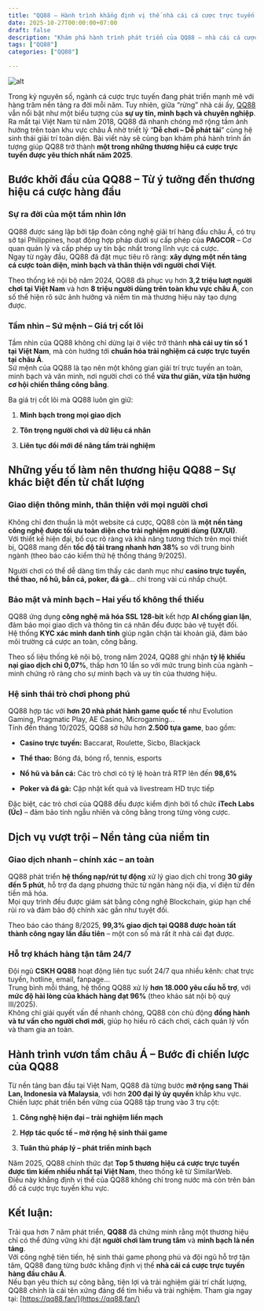 ```yaml
---
title: "QQ88 – Hành trình khẳng định vị thế nhà cái cá cược trực tuyến hàng đầu châu Á"
date: 2025-10-27T00:00:00+07:00
draft: false
description: "Khám phá hành trình phát triển của QQ88 – nhà cái cá cược trực tuyến uy tín hàng đầu châu Á với hệ sinh thái giải trí toàn diện và dịch vụ chuẩn quốc tế."
tags: ["QQ88"]
categories: ["QQ88"]

---
```

![alt](https://qq88.fan/wp-content/uploads/2025/05/qq88-com-nha-cai-ca-cuoc-uy-tin.webp)


Trong kỷ nguyên số, ngành cá cược trực tuyến đang phát triển mạnh mẽ với hàng trăm nền tảng ra đời mỗi năm. Tuy nhiên, giữa “rừng” nhà cái ấy, [QQ88](https://qq88.fan/) vẫn nổi bật như một biểu tượng của **sự uy tín, minh bạch và chuyên nghiệp**. Ra mắt tại Việt Nam từ năm 2018, QQ88 đã nhanh chóng mở rộng tầm ảnh hưởng trên toàn khu vực châu Á nhờ triết lý “**Dễ chơi – Dễ phát tài**” cùng hệ sinh thái giải trí toàn diện. Bài viết này sẽ cùng bạn khám phá hành trình ấn tượng giúp QQ88 trở thành **một trong những thương hiệu cá cược trực tuyến được yêu thích nhất năm 2025**.

## Bước khởi đầu của QQ88 – Từ ý tưởng đến thương hiệu cá cược hàng đầu

### Sự ra đời của một tầm nhìn lớn

QQ88 được sáng lập bởi tập đoàn công nghệ giải trí hàng đầu châu Á, có trụ sở tại Philippines, hoạt động hợp pháp dưới sự cấp phép của **PAGCOR** – Cơ quan quản lý và cấp phép uy tín bậc nhất trong lĩnh vực cá cược.  
Ngay từ ngày đầu, QQ88 đã đặt mục tiêu rõ ràng: **xây dựng một nền tảng cá cược toàn diện, minh bạch và thân thiện với người chơi Việt**.

Theo thống kê nội bộ năm 2024, QQ88 đã phục vụ hơn **3,2 triệu lượt người chơi tại Việt Nam** và hơn **8 triệu người dùng trên toàn khu vực châu Á**, con số thể hiện rõ sức ảnh hưởng và niềm tin mà thương hiệu này tạo dựng được.

### Tầm nhìn – Sứ mệnh – Giá trị cốt lõi

Tầm nhìn của QQ88 không chỉ dừng lại ở việc trở thành **nhà cái uy tín số 1 tại Việt Nam**, mà còn hướng tới **chuẩn hóa trải nghiệm cá cược trực tuyến tại châu Á**.  
Sứ mệnh của QQ88 là tạo nên một không gian giải trí trực tuyến an toàn, minh bạch và văn minh, nơi người chơi có thể **vừa thư giãn, vừa tận hưởng cơ hội chiến thắng công bằng**.

Ba giá trị cốt lõi mà QQ88 luôn gìn giữ:

1.  **Minh bạch trong mọi giao dịch**
    
2.  **Tôn trọng người chơi và dữ liệu cá nhân**
    
3.  **Liên tục đổi mới để nâng tầm trải nghiệm**
    

## Những yếu tố làm nên thương hiệu QQ88 – Sự khác biệt đến từ chất lượng

### Giao diện thông minh, thân thiện với mọi người chơi

Không chỉ đơn thuần là một website cá cược, QQ88 còn là **một nền tảng công nghệ được tối ưu toàn diện cho trải nghiệm người dùng (UX/UI)**.  
Với thiết kế hiện đại, bố cục rõ ràng và khả năng tương thích trên mọi thiết bị, QQ88 mang đến **tốc độ tải trang nhanh hơn 38%** so với trung bình ngành (theo báo cáo kiểm thử hệ thống tháng 9/2025).

Người chơi có thể dễ dàng tìm thấy các danh mục như **casino trực tuyến, thể thao, nổ hũ, bắn cá, poker, đá gà**… chỉ trong vài cú nhấp chuột.

### Bảo mật và minh bạch – Hai yếu tố không thể thiếu

QQ88 ứng dụng **công nghệ mã hóa SSL 128-bit** kết hợp **AI chống gian lận**, đảm bảo mọi giao dịch và thông tin cá nhân đều được bảo vệ tuyệt đối.  
Hệ thống **KYC xác minh danh tính** giúp ngăn chặn tài khoản giả, đảm bảo môi trường cá cược an toàn, công bằng.

Theo số liệu thống kê nội bộ, trong năm 2024, QQ88 ghi nhận **tỷ lệ khiếu nại giao dịch chỉ 0,07%**, thấp hơn 10 lần so với mức trung bình của ngành – minh chứng rõ ràng cho sự minh bạch và uy tín của thương hiệu.

### Hệ sinh thái trò chơi phong phú

QQ88 hợp tác với **hơn 20 nhà phát hành game quốc tế** như Evolution Gaming, Pragmatic Play, AE Casino, Microgaming...  
Tính đến tháng 10/2025, QQ88 sở hữu hơn **2.500 tựa game**, bao gồm:

*   **Casino trực tuyến:** Baccarat, Roulette, Sicbo, Blackjack
    
*   **Thể thao:** Bóng đá, bóng rổ, tennis, esports
    
*   **Nổ hũ và bắn cá:** Các trò chơi có tỷ lệ hoàn trả RTP lên đến **98,6%**
    
*   **Poker và đá gà:** Cập nhật kết quả và livestream HD trực tiếp
    

Đặc biệt, các trò chơi của QQ88 đều được kiểm định bởi tổ chức **iTech Labs (Úc)** – đảm bảo tính ngẫu nhiên và công bằng trong từng vòng cược.

## Dịch vụ vượt trội – Nền tảng của niềm tin

### Giao dịch nhanh – chính xác – an toàn

QQ88 phát triển **hệ thống nạp/rút tự động** xử lý giao dịch chỉ trong **30 giây đến 5 phút**, hỗ trợ đa dạng phương thức từ ngân hàng nội địa, ví điện tử đến tiền mã hóa.  
Mọi quy trình đều được giám sát bằng công nghệ Blockchain, giúp hạn chế rủi ro và đảm bảo độ chính xác gần như tuyệt đối.

Theo báo cáo tháng 8/2025, **99,3% giao dịch tại QQ88 được hoàn tất thành công ngay lần đầu tiên** – một con số mà rất ít nhà cái đạt được.

### Hỗ trợ khách hàng tận tâm 24/7

Đội ngũ **CSKH QQ88** hoạt động liên tục suốt 24/7 qua nhiều kênh: chat trực tuyến, hotline, email, fanpage…  
Trung bình mỗi tháng, hệ thống QQ88 xử lý **hơn 18.000 yêu cầu hỗ trợ**, với **mức độ hài lòng của khách hàng đạt 96%** (theo khảo sát nội bộ quý III/2025).  
Không chỉ giải quyết vấn đề nhanh chóng, QQ88 còn chủ động **đồng hành và tư vấn cho người chơi mới**, giúp họ hiểu rõ cách chơi, cách quản lý vốn và tham gia an toàn.

## Hành trình vươn tầm châu Á – Bước đi chiến lược của QQ88

Từ nền tảng ban đầu tại Việt Nam, QQ88 đã từng bước **mở rộng sang Thái Lan, Indonesia và Malaysia**, với hơn **200 đại lý ủy quyền** khắp khu vực.  
Chiến lược phát triển bền vững của QQ88 tập trung vào 3 trụ cột:

1.  **Công nghệ hiện đại – trải nghiệm liền mạch**
    
2.  **Hợp tác quốc tế – mở rộng hệ sinh thái game**
    
3.  **Tuân thủ pháp lý – phát triển minh bạch**
    

Năm 2025, QQ88 chính thức đạt **Top 5 thương hiệu cá cược trực tuyến được tìm kiếm nhiều nhất tại Việt Nam**, theo thống kê từ SimilarWeb.  
Điều này khẳng định vị thế của QQ88 không chỉ trong nước mà còn trên bản đồ cá cược trực tuyến khu vực.

## Kết luận:

Trải qua hơn 7 năm phát triển, **QQ88** đã chứng minh rằng một thương hiệu chỉ có thể đứng vững khi đặt **người chơi làm trung tâm** và **minh bạch là nền tảng**.  
Với công nghệ tiên tiến, hệ sinh thái game phong phú và đội ngũ hỗ trợ tận tâm, QQ88 đang từng bước khẳng định vị thế **nhà cái cá cược trực tuyến hàng đầu châu Á**.  
Nếu bạn yêu thích sự công bằng, tiện lợi và trải nghiệm giải trí chất lượng, QQ88 chính là cái tên xứng đáng để tìm hiểu và trải nghiệm. Tham gia ngay tại: [https://qq88.fan/](https://qq88.fan/)